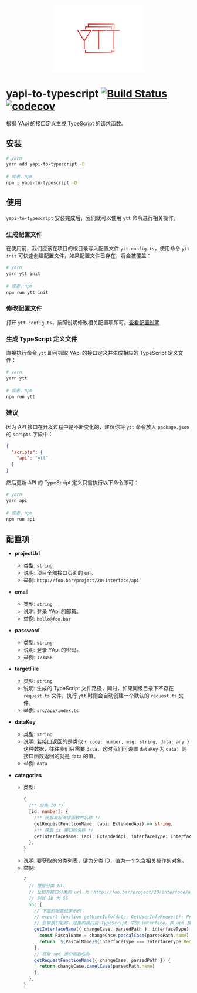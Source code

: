 <p align="center">
  <img src="./logo.svg" width="250" />
</p>


# yapi-to-typescript [![Build Status](https://travis-ci.org/fjc0k/yapi-to-typescript.svg?branch=master)](https://travis-ci.org/fjc0k/yapi-to-typescript) [![codecov](https://codecov.io/gh/fjc0k/yapi-to-typescript/branch/master/graph/badge.svg)](https://codecov.io/gh/fjc0k/yapi-to-typescript)

根据 [YApi](https://github.com/YMFE/yapi) 的接口定义生成 [TypeScript](https://github.com/Microsoft/TypeScript) 的请求函数。


## 安装

```bash
# yarn
yarn add yapi-to-typescript -D

# 或者，npm
npm i yapi-to-typescript -D
```

## 使用

`yapi-to-typescript` 安装完成后，我们就可以使用 `ytt` 命令进行相关操作。

### 生成配置文件

在使用前，我们应该在项目的根目录写入配置文件 `ytt.config.ts`，使用命令 `ytt init` 可快速创建配置文件，如果配置文件已存在，将会被覆盖：

```bash
# yarn
yarn ytt init

# 或者，npm
npm run ytt init
```

### 修改配置文件

打开 `ytt.config.ts`，按照说明修改相关配置项即可。[查看配置说明](#配置项)

### 生成 TypeScript 定义文件

直接执行命令 `ytt` 即可抓取 YApi 的接口定义并生成相应的 TypeScript 定义文件：

```bash
# yarn
yarn ytt

# 或者，npm
npm run ytt
```

### 建议

因为 API 接口在开发过程中是不断变化的，建议你将 `ytt` 命令放入 `package.json` 的 `scripts` 字段中：

```json
{
  "scripts": {
    "api": "ytt"
  }
}
```

然后更新 API 的 TypeScript 定义只需执行以下命令即可：

```bash
# yarn
yarn api

# 或者，npm
npm run api
```


## 配置项

- **projectUrl**
  - 类型: `string`
  - 说明: 项目全部接口页面的 url。
  - 举例: `http://foo.bar/project/20/interface/api`

- **email**
  - 类型: `string`
  - 说明: 登录 YApi 的邮箱。
  - 举例: `hello@foo.bar`

- **password**
  - 类型: `string`
  - 说明: 登录 YApi 的密码。
  - 举例: `123456`

- **targetFile**
  - 类型: `string`
  - 说明: 生成的 TypeScript 文件路径，同时，如果同级目录下不存在 `request.ts` 文件，执行 `ytt` 时则会自动创建一个默认的 `request.ts` 文件。
  - 举例: `src/api/index.ts`

- **dataKey**
  - 类型: `string`
  - 说明: 若接口返回的是类似 `{ code: number, msg: string, data: any }` 这种数据，往往我们只需要 `data`，这时我们可设置 `dataKey` 为 `data`，则接口函数返回的就是 `data` 的值。
  - 举例: `data`

- **categories**
  - 类型:
    ```ts
    {
      /** 分类 id */
      [id: number]: {
        /** 获取发起请求函数的名称 */
        getRequestFunctionName: (api: ExtendedApi) => string,
        /** 获取 ts 接口的名称 */
        getInterfaceName: (api: ExtendedApi, interfaceType: InterfaceType) => string,
      },
    }
    ```
  - 说明: 要获取的分类列表，键为分类 ID，值为一个包含相关操作的对象。
  - 举例:
    ```ts
    {
      // 键是分类 ID，
      // 比如有接口分类的 url 为：http://foo.bar/project/20/interface/api/cat_55，
      // 则其 ID 为 55
      55: {
        // 下面的配置结果示例：
        // export function getUserInfo(data: GetUserInfoRequest): Promise<GetUserInfoResponse> { ... }
        // 获取接口名称，这里的接口指 TypeScript 中的 interface，非 api 接口
        getInterfaceName({ changeCase, parsedPath }, interfaceType) {
          const PascalName = changeCase.pascalCase(parsedPath.name)
          return `${PascalName}${interfaceType === InterfaceType.Request ? 'Request' : 'Response'}`
        },
        // 获取 api 接口函数名称
        getRequestFunctionName({ changeCase, parsedPath }) {
          return changeCase.camelCase(parsedPath.name)
        },
      },
    }
    ```
